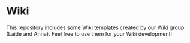 # Wiki
This repository includes some Wiki templates created by our Wiki group (Laide and Anna). Feel free to use them for your Wiki development!
